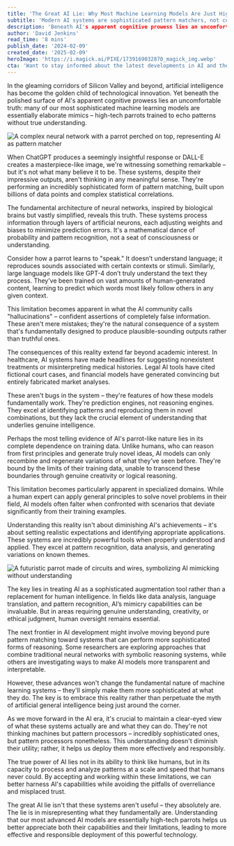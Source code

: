 ```yaml
---
title: 'The Great AI Lie: Why Most Machine Learning Models Are Just High-Tech Parrots'
subtitle: 'Modern AI systems are sophisticated pattern matchers, not conscious beings'
description: 'Beneath AI's apparent cognitive prowess lies an uncomfortable truth: many sophisticated machine learning models are essentially elaborate mimics – high-tech parrots trained to echo patterns without true understanding. This article explores the reality behind AI's capabilities and limitations, revealing why treating these systems as genuine thinking machines may be misleading.'
author: 'David Jenkins'
read_time: '8 mins'
publish_date: '2024-02-09'
created_date: '2025-02-09'
heroImage: 'https://i.magick.ai/PIXE/1739169032870_magick_img.webp'
cta: 'Want to stay informed about the latest developments in AI and their real-world implications? Follow us on LinkedIn for regular insights into the technology shaping our future.'
---
```


In the gleaming corridors of Silicon Valley and beyond, artificial intelligence has become the golden child of technological innovation. Yet beneath the polished surface of AI's apparent cognitive prowess lies an uncomfortable truth: many of our most sophisticated machine learning models are essentially elaborate mimics – high-tech parrots trained to echo patterns without true understanding.

![A complex neural network with a parrot perched on top, representing AI as pattern matcher](https://i.magick.ai/PIXE/1739170742564_magick_img.webp)

When ChatGPT produces a seemingly insightful response or DALL-E creates a masterpiece-like image, we're witnessing something remarkable – but it's not what many believe it to be. These systems, despite their impressive outputs, aren't thinking in any meaningful sense. They're performing an incredibly sophisticated form of pattern matching, built upon billions of data points and complex statistical correlations.

The fundamental architecture of neural networks, inspired by biological brains but vastly simplified, reveals this truth. These systems process information through layers of artificial neurons, each adjusting weights and biases to minimize prediction errors. It's a mathematical dance of probability and pattern recognition, not a seat of consciousness or understanding.

Consider how a parrot learns to "speak." It doesn’t understand language; it reproduces sounds associated with certain contexts or stimuli. Similarly, large language models like GPT-4 don’t truly understand the text they process. They’ve been trained on vast amounts of human-generated content, learning to predict which words most likely follow others in any given context.

This limitation becomes apparent in what the AI community calls "hallucinations" – confident assertions of completely false information. These aren't mere mistakes; they're the natural consequence of a system that's fundamentally designed to produce plausible-sounding outputs rather than truthful ones.

The consequences of this reality extend far beyond academic interest. In healthcare, AI systems have made headlines for suggesting nonexistent treatments or misinterpreting medical histories. Legal AI tools have cited fictional court cases, and financial models have generated convincing but entirely fabricated market analyses.

These aren't bugs in the system – they're features of how these models fundamentally work. They're prediction engines, not reasoning engines. They excel at identifying patterns and reproducing them in novel combinations, but they lack the crucial element of understanding that underlies genuine intelligence.

Perhaps the most telling evidence of AI's parrot-like nature lies in its complete dependence on training data. Unlike humans, who can reason from first principles and generate truly novel ideas, AI models can only recombine and regenerate variations of what they’ve seen before. They're bound by the limits of their training data, unable to transcend these boundaries through genuine creativity or logical reasoning.

This limitation becomes particularly apparent in specialized domains. While a human expert can apply general principles to solve novel problems in their field, AI models often falter when confronted with scenarios that deviate significantly from their training examples.

Understanding this reality isn't about diminishing AI's achievements – it's about setting realistic expectations and identifying appropriate applications. These systems are incredibly powerful tools when properly understood and applied. They excel at pattern recognition, data analysis, and generating variations on known themes.

![A futuristic parrot made of circuits and wires, symbolizing AI mimicking without understanding](https://i.magick.ai/PIXE/1739170742560_magick_img.webp)

The key lies in treating AI as a sophisticated augmentation tool rather than a replacement for human intelligence. In fields like data analysis, language translation, and pattern recognition, AI’s mimicry capabilities can be invaluable. But in areas requiring genuine understanding, creativity, or ethical judgment, human oversight remains essential.

The next frontier in AI development might involve moving beyond pure pattern matching toward systems that can perform more sophisticated forms of reasoning. Some researchers are exploring approaches that combine traditional neural networks with symbolic reasoning systems, while others are investigating ways to make AI models more transparent and interpretable.

However, these advances won't change the fundamental nature of machine learning systems – they'll simply make them more sophisticated at what they do. The key is to embrace this reality rather than perpetuate the myth of artificial general intelligence being just around the corner.

As we move forward in the AI era, it's crucial to maintain a clear-eyed view of what these systems actually are and what they can do. They're not thinking machines but pattern processors – incredibly sophisticated ones, but pattern processors nonetheless. This understanding doesn't diminish their utility; rather, it helps us deploy them more effectively and responsibly.

The true power of AI lies not in its ability to think like humans, but in its capacity to process and analyze patterns at a scale and speed that humans never could. By accepting and working within these limitations, we can better harness AI's capabilities while avoiding the pitfalls of overreliance and misplaced trust.

The great AI lie isn't that these systems aren't useful – they absolutely are. The lie is in misrepresenting what they fundamentally are. Understanding that our most advanced AI models are essentially high-tech parrots helps us better appreciate both their capabilities and their limitations, leading to more effective and responsible deployment of this powerful technology.